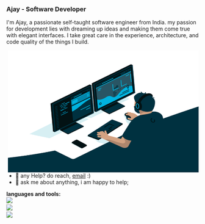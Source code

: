### Ajay - Software Developer

I'm Ajay, a passionate self-taught software engineer from India. my passion for development lies with dreaming up ideas and making them come true with elegant interfaces. I take great care in the experience, architecture, and code quality of the things I build.


  <img align="right" alt="GIF" src="https://github.com/malik-dinar/malik-dinar/blob/main/code.gif" width="500" height="320" />
  
- 💼 any Help? do reach, [email](mailto:mail.ajayasok@gmail.com) :)
- 💬 ask me about anything, i am happy to help;

**languages and tools:**  
<a><img src="https://skillicons.dev/icons?i=nextjs,nestjs,react,nodejs,express,mongodb" />
<a/> <br/>
<a><img src="https://skillicons.dev/icons?i=js,ts,redux,html,css,figma" />
<a/> <br/>
<a><img src="https://skillicons.dev/icons?i=aws,firebase,gcp,git,postman,nginx" />
<a/>
 <br/>


    
